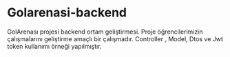 # Golarenasi-backend
GolArenası projesi backend ortam geliştirmesi. Proje öğrencilerimizin çalışmalarını geliştirme amaçlı bir çalışmadır. Controller , Model, Dtos ve Jwt token kullanımı örneği yapılmıştır.
